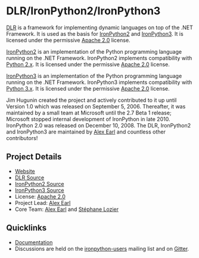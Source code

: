 # DLR/IronPython2/IronPython3

[DLR](https://github.com/IronLanguages/dlr) is a framework for implementing dynamic languages on top of the .NET Framework. It is used as the basis for [IronPython2](https://github.com/IronLanguages/ironpython2) and [IronPython3](https://github.com/IronLanguages/ironpython3). It is licensed under the permissive [Apache 2.0](https://github.com/IronLanguages/dlr/blob/master/LICENSE) license.

[IronPython2](http://ironpython.net) is an implementation of the Python programming language running on the .NET Framework. IronPython2 implements compatibility with [Python 2.x](https://python.org). It is licensed under the permissive [Apache 2.0](https://github.com/IronLanguages/dlr/blob/master/LICENSE) license.

[IronPython3](http://ironpython.net) is an implementation of the Python programming language running on the .NET Framework. IronPython3 implements compatibility with [Python 3.x](https://python.org). It is licensed under the permissive [Apache 2.0](https://github.com/IronLanguages/dlr/blob/master/LICENSE) license.

Jim Hugunin created the project and actively contributed to it up until Version 1.0 which was released on September 5, 2006. Thereafter, it was maintained by a small team at Microsoft until the 2.7 Beta 1 release; Microsoft stopped internal development of IronPython in late 2010. IronPython 2.0 was released on December 10, 2008. The DLR, IronPython2 and IronPython3 are maintained by [Alex Earl](https://github.com/slide) and countless other contributors!

## Project Details

* [Website](http://ironpython.net)
* [DLR Source](https://github.com/IronLanguages/dlr)
* [IronPython2 Source](https://github.com/IronLanguages/ironpython2)
* [IronPython3 Source](https://github.com/IronLanguages/ironpython3)
* License: [Apache 2.0](https://github.com/IronLanguages/dlr/blob/master/LICENSE)
* Project Lead: [Alex Earl](https://github.com/slide)
* Core Team: [Alex Earl](https://github.com/slide) and [Stéphane Lozier](https://github.com/slozier)

## Quicklinks

* [Documentation](https://github.com/IronLanguages/docs)
* Discussions are held on the [ironpython-users](https://ironpython.groups.io) mailing list and on [Gitter](https://gitter.im/IronLanguages/ironpython).

